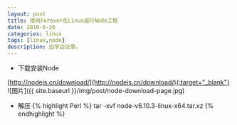 ```yaml
---
layout: post
title: 使用Forever在Linux运行Node工程
date: 2016-6-26
categories: linux
tags: [linux,node]
description: 边学边记录。
---
```


- 下载安装Node

[http://nodejs.cn/download/](http://nodejs.cn/download/){:target="_blank"}
![图片]({{ site.baseurl }}/img/post/node-download-page.jpg)

- 解压
{% highlight Perl %}
tar -xvf node-v6.10.3-linux-x64.tar.xz
{% endhighlight %}

